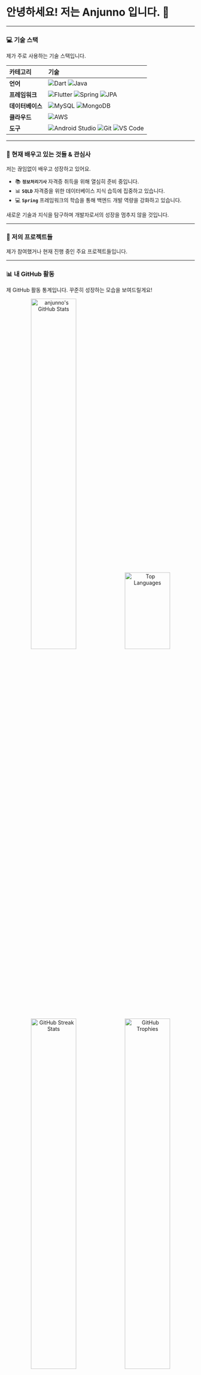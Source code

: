 <div align="center">
  </div>

# 안녕하세요! 저는 Anjunno 입니다. 👋

<!--### 개발의 즐거움을 탐구하는 **[당신의 주요 역할/관심사, 예: 모바일 앱 개발자]** 입니다.

새로운 기술을 배우고, 복잡한 문제를 해결하며, 사용자에게 가치를 제공하는 것에 열정을 가지고 있습니다. 현재 **[관심 있는 기술 스택/분야, 예: Spring Boot와 JPA를 활용한 웹 서비스 개발, Flutter 앱 개발]** 에 집중하고 있습니다.'
-->
---

### 💻 기술 스택

제가 주로 사용하는 기술 스택입니다.

| 카테고리     | 기술                                                                                                                                                                                                                                                                                                                                                                                                                                                                                                                                      |
| :----------- | :------------------------------------------------------------------------------------------------------------------------------------------------------------------------------------------------------------------------------------------------------------------------------------------------------------------------------------------------------------------------------------------------------------------------------------------------------------------------------------------------------------------------------------------ |
| **언어** | ![Dart](https://img.shields.io/badge/Dart-0175C2?style=for-the-badge&logo=dart&logoColor=white)             ![Java](https://img.shields.io/badge/Java-007396?style=for-the-badge&logo=java&logoColor=white)             |
| **프레임워크** | ![Flutter](https://img.shields.io/badge/Flutter-02569B?style=for-the-badge&logo=flutter&logoColor=white)         ![Spring](https://img.shields.io/badge/Spring-6DB33F?style=for-the-badge&logo=spring&logoColor=white)         ![JPA](https://img.shields.io/badge/JPA-4479A1?style=for-the-badge&logo=hibernate&logoColor=white)           |
| **데이터베이스** | ![MySQL](https://img.shields.io/badge/MySQL-4479A1?style=for-the-badge&logo=mysql&logoColor=white)             ![MongoDB](https://img.shields.io/badge/MongoDB-47A248?style=for-the-badge&logo=mongodb&logoColor=white) |
| **클라우드** | ![AWS](https://img.shields.io/badge/AWS-232F3E?style=for-the-badge&logo=amazon-aws&logoColor=white)             |
| **도구** | ![Android Studio](https://img.shields.io/badge/Android%20Studio-3DDC84?style=for-the-badge&logo=android-studio&logoColor=white) ![Git](https://img.shields.io/badge/Git-F05032?style=for-the-badge&logo=git&logoColor=white)                   ![VS Code](https://img.shields.io/badge/VS%20Code-007ACC?style=for-the-badge&logo=visual-studio-code&logoColor=white) |

---

### 🌱 현재 배우고 있는 것들 & 관심사

저는 끊임없이 배우고 성장하고 있어요.

* 📚 **`정보처리기사`** 자격증 취득을 위해 열심히 준비 중입니다.
* 📊 **`SQLD`** 자격증을 위한 데이터베이스 지식 습득에 집중하고 있습니다.
* 💻 **`Spring`** 프레임워크의 학습을 통해 백엔드 개발 역량을 강화하고 있습니다.

 새로운 기술과 지식을 탐구하며 개발자로서의 성장을 멈추지 않을 것입니다.

---

### 🚀 저의 프로젝트들

제가 참여했거나 현재 진행 중인 주요 프로젝트들입니다.
<!--
* **[프로젝트 1 이름]**
    * ✨ [프로젝트 1에 대한 간략한 설명: 어떤 기술을 사용했고, 무엇을 해결했는지]
    * 🔗 [프로젝트 1 링크](https://github.com/YOUR-USERNAME/PROJECT-1-REPO)
    * * **[프로젝트 2 이름]**
    * 💡 [프로젝트 2에 대한 간략한 설명]
    * 🔗 [프로젝트 2 링크](https://github.com/YOUR-USERNAME/PROJECT-2-REPO)
-->
---

### 📊 내 GitHub 활동

제 GitHub 활동 통계입니다. 꾸준히 성장하는 모습을 보여드릴게요!

<div align="center">
  <p>
    <img src="https://github-readme-stats.vercel.app/api?username=anjunno&show_icons=true&theme=nord&hide_border=true&count_private=true" alt="anjunno's GitHub Stats" width="49%" style="max-width: 400px;"/>
    <img src="https://github-readme-stats.vercel.app/api/top-langs/?username=anjunno&layout=compact&theme=nord&hide_border=true" alt="Top Languages" width="49%" style="max-width: 400px; height: 205px"/>
  </p>
  <p>
    <img src="https://github-readme-streak-stats.herokuapp.com/?user=anjunno&theme=nord&hide_border=true" alt="GitHub Streak Stats" width="49%" style="max-width: 400px;"/>
    <img src="https://github-trophies.vercel.app/?username=anjunno&theme=discord&no-bg=true&no-frame=true" alt="GitHub Trophies" width="49%" style="max-width: 400px;"/>
  </p>
</div>

---

### 🌐 저를 찾아보세요!

궁금한 점이 있다면 언제든지 연락 주세요!

[![LinkedIn](https://img.shields.io/badge/LinkedIn-0A66C2?style=for-the-badge&logo=linkedin&logoColor=white)](https://www.linkedin.com/in/YOUR-LINKEDIN-PROFILE/)
[![이메일](https://img.shields.io/badge/Email-D14836?style=for-the-badge&logo=gmail&logoColor=white)](mailto:your.email@example.com)

---

<div align="center">
   즐거운 코딩되세요! 언제나 배움을 멈추지 않는 개발자가 되기 위해 노력하겠습니다. 
</div>
